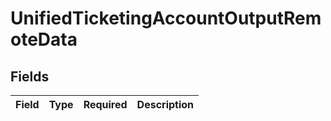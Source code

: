 # UnifiedTicketingAccountOutputRemoteData


## Fields

| Field       | Type        | Required    | Description |
| ----------- | ----------- | ----------- | ----------- |